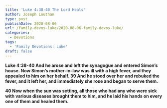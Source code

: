 ```yaml
---
title: 'Luke 4:38-40 The Lord Heals'
author: Joseph Louthan
type: post
publishDate: 2020-08-06
url: /family-devos-luke/2020-08-06-family-devos-luke/
categories:
  - Devotions
tags:
  - 'Family Devotions: Luke'
draft: false
---
```


**Luke 4:38-40 And he arose and left the synagogue and entered Simon’s house. Now Simon’s mother-in-law was ill with a high fever, and they appealed to him on her behalf. 39 And he stood over her and rebuked the fever, and it left her, and immediately she rose and began to serve them.**

**40 Now when the sun was setting, all those who had any who were sick with various diseases brought them to him, and he laid his hands on every one of them and healed them.**

